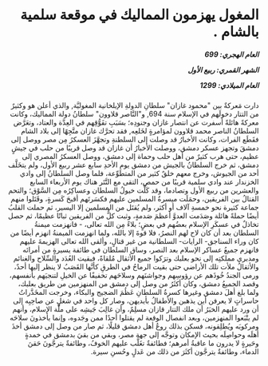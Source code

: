 <h1 dir="rtl">المغول يهزمون المماليك في موقعة سلمية بالشام .</h1>

<h5 dir="rtl">العام الهجري:  699

الشهر القمري: ربيع الأول

العام الميلادي: 1299</h5>

<p dir="rtl">دارت مَعركةٌ بين "محمود غازان" سلطانِ الدولةِ الإيلخانية المغوليَّة, والذي أعلن هو وكثيرٌ من التتار دخولَهم في الإسلام سنة 694, و"النَّاصر قلاوون" سلطانُ دولة المماليك، وكانت معركةً هائلةً أسفرت عن انتصار غازان وجنودِه؛ بسَبَبِ تفَوُّقِهم في العِدَّة والعتاد، وتعَرَّض السلطانُ الناصر محمد قلاوون لمؤامرةٍ لخَلعِه, فقد تحرَّك غازان متَّجِهًا إلى بلاد الشام فقَطَع الفرات، وكانت الأخبارُ قد وصلت إلى السلطنةِ وتجهَّزَ العسكرُ مِن مصر ووصل إلى دمشقَ وتجهز عسكر دمشق، ووصلت الأخبارُ أن غازان قد وصل قريبًا من حلب في جيشٍ عظيم، حتى هرب كثيرٌ من أهل حلب وحماة إلى دمشق، ووصل العسكرُ المصري إلى دمشق، ثم خرج السلطانُ بالجيش من دمشق يوم الأحدِ سابع عشر ربيع الأول، ولم يتخَلَّف أحد من الجيوش، وخرج معهم خلقٌ كثير من المتطَوِّعة، فلما وصل السلطانُ إلى وادي الخزندار عند وادي سلمية قريبًا من حمص، التقى مع التَّتَر هناك يوم الأربعاء السابع والعشرين من ربيع الأول وتصادما، وقد كَلَّت خيولُ السلطان وعساكِرُه مِن السَّوْق؛ والتحم القتالُ بين الفريقين، وحمَلَت ميسرةُ المسلمين عليهم فكسَرتَهم أقبحَ كَسرةٍ، وقَتَلوا منهم جماعة كثيرة نحو خمسةِ آلاف أو أكثر، ولم يُقتَل من المسلمين إلا اليسير، ثم حملت القلبُ أيضًا حملةً هائلة وصَدَمت العدوَّ أعظمَ صَدمةٍ، وثبت كلٌّ من الفريقين ثباتًا عظيمًا، ثم حصل تخاذلٌ في عسكَرِ الإسلام بعضُهم في بعضٍ؛ بلاءً مِن الله تعالى، - فانهزمت ميمنةُ السلطان بعد أن كان لاح لهم النصرُ، فلا قوةَ إلا بالله، ولما انهزمت الميمنةُ انهزم أيضًا من كان وراء السناجق- الرايات- السلطانية من غير قتالٍ، وألقى الله تعالى الهزيمةَ عليهم فانهزم جميعُ عساكر الإسلام بعد النصر، وساق السلطان في طائفة يسيرةٍ من أمرائه ومدبري مملكتِه إلى نحو بعلبك وترَكوا جميع الأثقال مُلقاةً، فبقيت العُدَد والسِّلاح والغنائم والأثقالُ ملأت تلك الأراضي حتى بقيت الرماحُ في الطرقِ كأنَّها القَصَبُ لا ينظر إليها أحدٌ، ورمى الجندُ خُوذَهم عن رؤوسِهم وجواشنَهم وسلاحَهم تخفيفًا عن الخيلِ لتنجيَهم بأنفسهم، وقصد الجميعُ دمشق، وكان أكثَرُ من وصل إلى دمشق من المنهزمين من طريق بعلبك، ولما بلغ أهلَ دمشق وغيرها كسرةُ السلطانِ عَظُمَ الضجيج والبكاء، وخرجت المخَدَّراتُ حاسراتٍ لا يعرفن أين يذهبن والأطفالُ بأيديهن، وصار كل واحد في شغلٍ عن صاحِبِه إلى أن ورد عليهم الخبَرُ أن ملك التتار قازان مسلِمٌ، وأن غالِبَ جَيشِه على ملَّة الإسلام، وأنهم لم يتْبَعوا المنهزمين، وبعد انفصال الوقعة لم يقتلوا أحدًا ممن وجَدوه، وإنما يأخذونَ سلاحَه ومركوبَه ويُطلِقونه، فسكن بذلك روعُ أهل دمشق قليلًا، ثم صار من وصل إلى دمشق أخذَ أهلَه وحواصِلَه بحيث الإمكان وتوجَّه إلى جهة مصر، وبقي من بقيَ بدمشق في خمدةٍ وحَيرةٍ لا يدرون ما عاقبةُ أمرهم؛ فطائفةٌ تغَلَّب عليهم الخوفُ، وطائفةٌ يترجَّونَ حَقنَ الدماء، وطائفةٌ يترجَّون أكثَرَ من ذلك من عَدلٍ وحُسنِ سيرة.</p></br>

